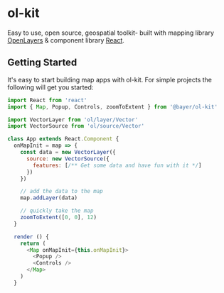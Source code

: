 # ol-kit
Easy to use, open source, geospatial toolkit- built with mapping library [OpenLayers](https://github.com/openlayers/openlayers) & component library [React](https://github.com/facebook/react).

## Getting Started
It's easy to start building map apps with ol-kit. For simple projects the following will get you started:
```javascript
import React from 'react'
import { Map, Popup, Controls, zoomToExtent } from '@bayer/ol-kit'

import VectorLayer from 'ol/layer/Vector'
import VectorSource from 'ol/source/Vector'

class App extends React.Component {
  onMapInit = map => {
    const data = new VectorLayer({
      source: new VectorSource({
        features: [/** Get some data and have fun with it */]
      })
    })

    // add the data to the map
    map.addLayer(data)

    // quickly take the map
    zoomToExtent([0, 0], 12)
  }

  render () {
    return (
      <Map onMapInit={this.onMapInit}>
        <Popup />
        <Controls />
      </Map>
    )
  }
```
